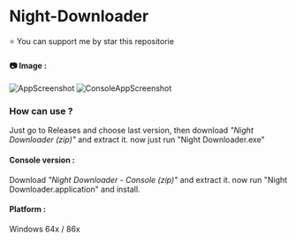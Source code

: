 # Night-Downloader

⭐ You can support me by star this repositorie

#### 📷 Image : 
![AppScreenshot](https://media.discordapp.net/attachments/830539152797859902/1035760765359108116/unknown.png)
![ConsoleAppScreenshot](https://media.discordapp.net/attachments/830539152797859902/1035899370643656844/unknown.png)

### How can use ?
Just go to Releases and choose last version, then download _"Night Downloader (zip)"_ and extract it.
now just run "Night Downloader.exe"
#### Console version :
Download _"Night Downloader - Console (zip)"_ and extract it.
now run "Night Downloader.application" and install.

#### Platform : 
Windows 64x / 86x 
